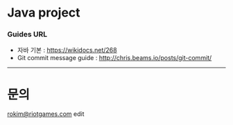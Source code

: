 # Java project

### Guides URL
+ 자바 기본 : https://wikidocs.net/268
+ Git commit message guide : http://chris.beams.io/posts/git-commit/

- - -
# 문의
rokim@riotgames.com
edit
